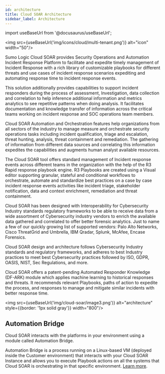 ```yaml
---
id: architecture
title: Cloud SOAR Architecture
sidebar_label: Architecture
---
```


import useBaseUrl from '@docusaurus/useBaseUrl';

<img src={useBaseUrl('img/icons/cloud/multi-tenant.png')} alt="icon" width="50"/>

Sumo Logic Cloud SOAR provides Security Operations and Automation Incident Response Platform to facilitate and expedite timely management of Incident Response with a rich library of customizable playbooks for different threats and use cases of incident response scenarios expediting and automating response time to incident response events.

This solution additionally provides capabilities to support incident
responders during the process of assessment, Investigation, data collection and correlation to help inference additional information and metrics analytics to see repetitive patterns when doing analysis. It facilitates documentation and knowledge transfer of information across the critical teams working on incident response and SOC operations team members.

Cloud SOAR Automation and Orchestration features help organizations from all sectors of the industry to manage measure and orchestrate security
operations tasks including incident qualification, triage and
escalation, threat hunting, analysis, threat containment and
remediation. The gathering of information from different data sources
and correlating this information expedites the capabilities and augments
human analyst available resources.

The Cloud SOAR tool offers standard management of Incident response events across different teams in the organization with the help of the R3 Rapid response playbook engine. R3 Playbooks are created using a Visual editor supporting granular, stateful and conditional workflows to orchestrate, automate and standardize best practices on a case by case incident response events activities like incident triage, stakeholder notification, data and context enrichment, remediation and threat containment.

Cloud SOAR has been designed with Interoperability for Cybersecurity Industry standards regulatory frameworks to be able to receive data from a wide assortment of Cybersecurity industry vendors to enrich the available data gathered and correlated to offer better forensic analytics. Just to name a few of our quickly growing list of supported vendors: Palo Alto Networks, Cisco ThreatGrid and Umbrella, IBM Qradar, Splunk, McAfee, Encase Forensics.

Cloud SOAR design and architecture follows Cybersecurity Industry standards and regulatory frameworks, and adheres to best Industry practices to meet best Cybersecurity practices followed by ISO, GDPR, OASIS, NIST, Sec Regulations, and more.

Cloud SOAR offers a patent-pending Automated Responder Knowledge (DF-ARK) module which applies machine learning to historical responses and threats. It recommends relevant Playbooks, paths of action to expedite the process, and responses to manage and mitigate similar incidents with better response time.

<img src={useBaseUrl('img/cloud-soar/image3.png')} alt="architecture" style={{border: '1px solid gray'}} width="800"/>

## Automation Bridge

Cloud SOAR interacts with the platforms in your environment using a module called Automation Bridge.

Automation Bridge is a process running on a Linux-based VM (deployed inside the Customer environment) that interacts with your Cloud SOAR Instance and allows you to execute Playbook actions on all the systems that Cloud SOAR is orchestrating in that specific environment. [Learn more](/docs/cloud-soar/incidents-triage/#configuring-the-automation-bridge-for-cyberark).
